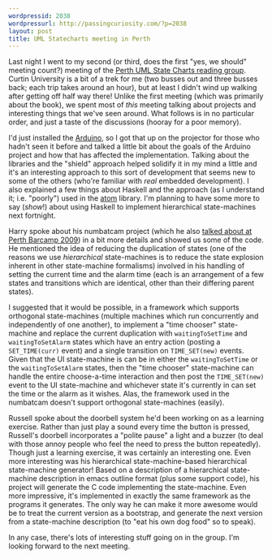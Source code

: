 ```yaml
---
wordpressid: 2038
wordpressurl: http://passingcuriosity.com/?p=2038
layout: post
title: UML Statecharts meeting in Perth
---
```


Last night I went to my second (or third, does the first "yes, we should" meeting count?) meeting of the [Perth UML State Charts reading group][1]. Curtin University is a bit of a trek for me (two busses out and three busses back; each trip takes around an hour), but at least I didn't wind up walking after getting off half way there! Unlike the first meeting (which was primarily about the book), we spent most of *this* meeting talking about projects and interesting things that we've seen around. What follows is in no particular order, and just a taste of the discussions (hooray for a poor memory).

I'd just installed the [Arduino][2], so I got that up on the projector for those who hadn't seen it before and talked a little bit about the goals of the Arduino project and how that has affected the implementation. Talking about the libraries and the "shield" approach helped solidify it in my mind a little and it's an interesting approach to this sort of development that seems new to some of the others (who're familiar with *real* embedded development). I also explained a few things about Haskell and the approach (as I understand it; i.e. "poorly") used in the [atom][3] library. I'm planning to have some more to say (*show*!) about using Haskell to implement hierarchical state-machines next fortnight.

Harry spoke about his numbatcam project (which he also [talked about at Perth Barcamp 2009][4]) in a bit more details and showed us some of the code. He mentioned the idea of reducing the duplication of states (one of the reasons we use *hierarchical* state-machines is to reduce the state explosion inherent in other state-machine formalisms) involved in his handling of setting the current time and the alarm time (each is an arrangement of a few states and transitions which are identical, other than their differing parent states).

I suggested that it would be possible, in a framework which supports orthogonal state-machines (multiple machines which run concurrently and independently of one another), to implement a "time chooser" state-machine and replace the current duplication with `waitingToSetTime` and `waitingToSetAlarm` states which have an entry action (posting a `SET_TIME(curr)` event) and a single transition on `TIME_SET(new)` events. Given that the UI state-machine is can be in either the `waitingToSetTime` or the `waitingToSetAlarm` states, then the "time chooser" state-machine can handle the entire choose-a-time interaction and then post the `TIME_SET(new)` event to the UI state-machine and whichever state it's currently in can set the time or the alarm as it wishes. Alas, the framework used in the numbatcam doesn't support orthogonal state-machines (easily).

Russell spoke about the doorbell system he'd been working on as a learning exercise. Rather than just play a sound every time the button is pressed, Russell's doorbell incorporates a "polite pause" a light and a buzzer (to deal with those annoy people who feel the need to press the button repeatedly). Though just a learning exercise, it was certainly an interesting one. Even more interesting was his hierarchical state-machine-based hierarchical state-machine generator! Based on a description of a hierarchical state-machine description in emacs outline format (plus some support code), his project will generate the C code implementing the state-machine. Even more impressive, it's implemented in exactly the same framework as the programs it generates. The only way he can make it more awesome would be to treat the current version as a bootstrap, and generate the next version from a state-machine description (to "eat his own dog food" so to speak).

In any case, there's lots of interesting stuff going on in the group. I'm looking forward to the next meeting.

[1]: http://groups.google.com/group/statechartsperth
[2]: http://www.arduino.cc/
[3]: http://hackage.haskell.org/package/atom
[4]: /2009/statecharts-and-numbats/
